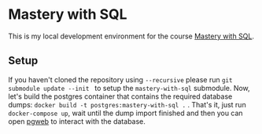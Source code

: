# Mastery with SQL

This is my local development environment for the course [Mastery with SQL](https://www.masterywithsql.com/).

## Setup

If you haven't cloned the repository using `--recursive` please run `git submodule update --init ` to setup the `mastery-with-sql` submodule.
Now, let's build the postgres container that contains the required database dumps: `docker build -t postgres:mastery-with-sql .` .
That's it, just run `docker-compose up`, wait until the dump import finished and then you can open [pgweb](http://localhost:8081) to interact with the database.

